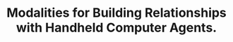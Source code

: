 ---
name: "Modalities For Building Relationships With Handheld"
title: "Modalities for Building Relationships with Handheld Computer Agents."
project: "Just-in-Time Information for Exercise Adoption"
event: "Proceedings of the ACM SIGCHI Conference on Human Factors in Computing Systems (CHI), Montreal, Canada."
authors:
- name: "Bickmore, T."
- name: "Mauer, D."
year: 2006
resources:
- name: "06_CHI_BTMD"
  src: "06_CHI_BTMD.pdf"
external_url: null
draft: false 
headless: true
---